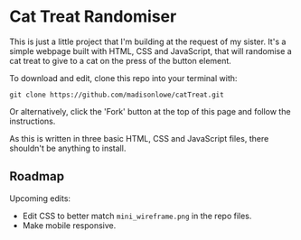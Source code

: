 # Cat Treat Randomiser

This is just a little project that I'm building at the request of my sister. It's a simple webpage built with HTML, CSS and JavaScript, that will randomise a cat treat to give to a cat on the press of the button element.

To download and edit, clone this repo into your terminal with:

```
git clone https://github.com/madisonlowe/catTreat.git
```

Or alternatively, click the 'Fork' button at the top of this page and follow the instructions.

As this is written in three basic HTML, CSS and JavaScript files, there shouldn't be anything to install.

## Roadmap

Upcoming edits:

- Edit CSS to better match `mini_wireframe.png` in the repo files.
- Make mobile responsive.
